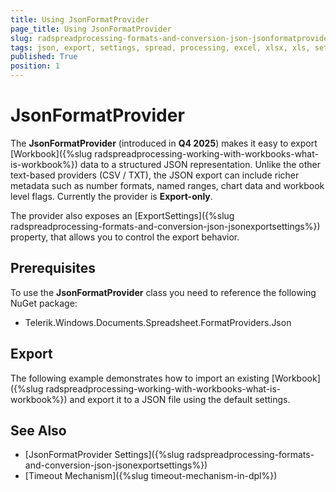```yaml
---
title: Using JsonFormatProvider
page_title: Using JsonFormatProvider
slug: radspreadprocessing-formats-and-conversion-json-jsonformatprovider
tags: json, export, settings, spread, processing, excel, xlsx, xls, settings
published: True
position: 1
---
```


# JsonFormatProvider

The __JsonFormatProvider__ (introduced in **Q4 2025**) makes it easy to export [Workbook]({%slug radspreadprocessing-working-with-workbooks-what-is-workbook%}) data to a structured JSON representation. Unlike the other text-based providers (CSV / TXT), the JSON export can include richer metadata such as number formats, named ranges, chart data and workbook level flags. Currently the provider is **Export-only**. 

The provider also exposes an [ExportSettings]({%slug radspreadprocessing-formats-and-conversion-json-jsonexportsettings%}) property, that allows you to control the export behavior.

## Prerequisites

To use the __JsonFormatProvider__ class you need to reference the following NuGet package:
* Telerik.Windows.Documents.Spreadsheet.FormatProviders.Json 

## Export

The following example demonstrates how to import an existing [Workbook]({%slug radspreadprocessing-working-with-workbooks-what-is-workbook%}) and export it to a JSON file using the default settings.

<snippet id='libraries-spread-formats-and-conversion-json-jsonformatprovider'/>

## See Also

* [JsonFormatProvider Settings]({%slug radspreadprocessing-formats-and-conversion-json-jsonexportsettings%})
* [Timeout Mechanism]({%slug timeout-mechanism-in-dpl%})
